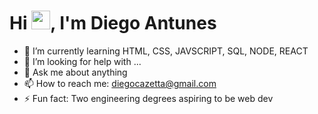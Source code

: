 <h1 align="left">Hi <img src="https://raw.githubusercontent.com/kaueMarques/kaueMarques/master/hi.gif" height="30px">, I'm Diego Antunes</h1>


- 🌱 I’m currently learning HTML, CSS, JAVSCRIPT, SQL, NODE, REACT
- 🤔 I’m looking for help with ...
- 💬 Ask me about anything
- 📫 How to reach me: diegocazetta@gmail.com
- ⚡ Fun fact: Two engineering degrees aspiring to be web dev
<!--

<img width="490em" src="https://github-readme-twitter-gazf.vercel.app/api?id=maykbrito&layout=wide&show_reply=off&show_retweet=off" />


- 🔭 I’m currently working on ...
- 🌱 I’m currently learning ...
- 👯 I’m looking to collaborate on ...
- 🤔 I’m looking for help with ...
- 💬 Ask me about ...
- 📫 How to reach me: ...
- 😄 Pronouns: ...
- ⚡ Fun fact: ...
-->
